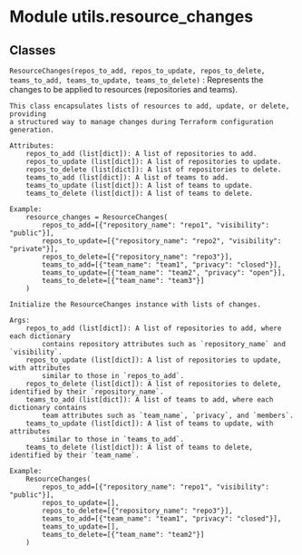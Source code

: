 Module utils.resource_changes
=============================

Classes
-------

`ResourceChanges(repos_to_add, repos_to_update, repos_to_delete, teams_to_add, teams_to_update, teams_to_delete)`
:   Represents the changes to be applied to resources (repositories and teams).
    
    This class encapsulates lists of resources to add, update, or delete, providing
    a structured way to manage changes during Terraform configuration generation.
    
    Attributes:
        repos_to_add (list[dict]): A list of repositories to add.
        repos_to_update (list[dict]): A list of repositories to update.
        repos_to_delete (list[dict]): A list of repositories to delete.
        teams_to_add (list[dict]): A list of teams to add.
        teams_to_update (list[dict]): A list of teams to update.
        teams_to_delete (list[dict]): A list of teams to delete.
    
    Example:
        resource_changes = ResourceChanges(
            repos_to_add=[{"repository_name": "repo1", "visibility": "public"}],
            repos_to_update=[{"repository_name": "repo2", "visibility": "private"}],
            repos_to_delete=[{"repository_name": "repo3"}],
            teams_to_add=[{"team_name": "team1", "privacy": "closed"}],
            teams_to_update=[{"team_name": "team2", "privacy": "open"}],
            teams_to_delete=[{"team_name": "team3"}]
        )
    
    Initialize the ResourceChanges instance with lists of changes.
    
    Args:
        repos_to_add (list[dict]): A list of repositories to add, where each dictionary
            contains repository attributes such as `repository_name` and `visibility`.
        repos_to_update (list[dict]): A list of repositories to update, with attributes
            similar to those in `repos_to_add`.
        repos_to_delete (list[dict]): A list of repositories to delete, identified by their `repository_name`.
        teams_to_add (list[dict]): A list of teams to add, where each dictionary contains
            team attributes such as `team_name`, `privacy`, and `members`.
        teams_to_update (list[dict]): A list of teams to update, with attributes
            similar to those in `teams_to_add`.
        teams_to_delete (list[dict]): A list of teams to delete, identified by their `team_name`.
    
    Example:
        ResourceChanges(
            repos_to_add=[{"repository_name": "repo1", "visibility": "public"}],
            repos_to_update=[],
            repos_to_delete=[{"repository_name": "repo3"}],
            teams_to_add=[{"team_name": "team1", "privacy": "closed"}],
            teams_to_update=[],
            teams_to_delete=[{"team_name": "team2"}]
        )